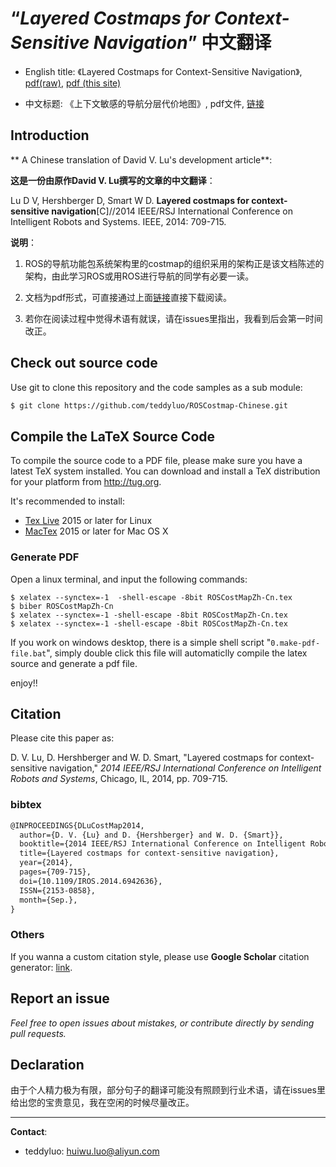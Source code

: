 “_Layered Costmaps for Context-Sensitive Navigation_” 中文翻译
==================

- English title: 《Layered Costmaps for Context-Sensitive Navigation》, [pdf(raw)](http://wustl.probablydavid.com/publications/IROS2014.pdf), [pdf (this site)](./pdfs/[IROS2014]ROS-Layered-Costmaps.pdf)

- 中文标题: 《上下文敏感的导航分层代价地图》, pdf文件, [链接](./ROSCostMapZh-Cn.pdf)


## Introduction

** A Chinese translation of David V. Lu's development article**:

**这是一份由原作David V. Lu撰写的文章的中文翻译**：

Lu D V, Hershberger D, Smart W D. **Layered costmaps for context-sensitive navigation**[C]//2014 IEEE/RSJ International Conference on Intelligent Robots and Systems. IEEE, 2014: 709-715.

**说明**：

1. ROS的导航功能包系统架构里的costmap的组织采用的架构正是该文档陈述的架构，由此学习ROS或用ROS进行导航的同学有必要一读。

2. 文档为pdf形式，可直接通过上面[链接](./ROSCostMapZh-Cn.pdf)直接下载阅读。

3. 若你在阅读过程中觉得术语有就误，请在issues里指出，我看到后会第一时间改正。

## Check out source code

Use git to clone this repository and the code samples as a sub module:

```bash
$ git clone https://github.com/teddyluo/ROSCostmap-Chinese.git
```


## Compile the LaTeX Source Code

To compile the source code to a PDF file, please make sure you have a latest TeX
system installed. You can download and install a TeX distribution for your
platform from http://tug.org.

It's recommended to install:

- [Tex Live](http://tug.org/texlive/) 2015 or later for Linux
- [MacTex](http://tug.org/mactex/) 2015 or later for Mac OS X

### Generate PDF

Open a linux terminal, and input the following commands:

``` shell
$ xelatex --synctex=-1  -shell-escape -8bit ROSCostMapZh-Cn.tex
$ biber ROSCostMapZh-Cn
$ xelatex --synctex=-1 -shell-escape -8bit ROSCostMapZh-Cn.tex
$ xelatex --synctex=-1 -shell-escape -8bit ROSCostMapZh-Cn.tex
```

If you work on windows desktop, there is a simple shell script "`0.make-pdf-file.bat`", simply double click this file will automaticlly compile the latex source and generate a pdf file.

enjoy!!

## Citation
Please cite this paper as:

D. V. Lu, D. Hershberger and W. D. Smart, "Layered costmaps for context-sensitive navigation," *2014 IEEE/RSJ International Conference on Intelligent Robots and Systems*, Chicago, IL, 2014, pp. 709-715.

### bibtex
```tex
@INPROCEEDINGS{DLuCostMap2014, 
  author={D. V. {Lu} and D. {Hershberger} and W. D. {Smart}}, 
  booktitle={2014 IEEE/RSJ International Conference on Intelligent Robots and Systems}, 
  title={Layered costmaps for context-sensitive navigation}, 
  year={2014}, 
  pages={709-715}, 
  doi={10.1109/IROS.2014.6942636}, 
  ISSN={2153-0858}, 
  month={Sep.},
}
```

### Others
If you wanna a custom citation style, please use **Google Scholar** citation generator: [link](https://scholar.google.com/scholar?hl=en&as_sdt=0%2C31&q=allintitle%3A+Layered+costmaps+for+context-sensitive+navigation&btnG=).



## Report an issue

_Feel free to open issues about mistakes, or contribute directly by sending pull requests._


## Declaration
由于个人精力极为有限，部分句子的翻译可能没有照顾到行业术语，请在issues里给出您的宝贵意见，我在空闲的时候尽量改正。 

---
**Contact**: 
- teddyluo: huiwu.luo@aliyun.com